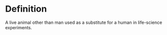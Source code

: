 # Definition

A live animal other than man used as a substitute for a human in
life-science experiments.
